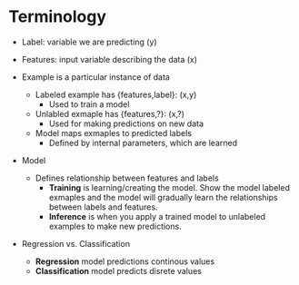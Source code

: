 # Terminology 
- Label: variable we are predicting (y)
- Features: input variable describing the data (x)  

- Example is a particular instance of data
	- Labeled example has {features,label}: (x,y)
		- Used to train a model
	- Unlabled exmaple has {features,?}: (x,?)
		- Used for making predictions on new data
	- Model maps exmaples to predicted labels
		- Defined by internal parameters, which are learned
- Model
	- Defines relationship between features and labels
		- **Training** is learning/creating the model. Show the model labeled exmaples and the model will gradually learn the relationships between labels and features.
		- **Inference** is when you apply a trained model to unlabeled examples to make new predictions.

- Regression vs. Classification
	 - **Regression** model predictions continous values
	 - **Classification**  model predicts disrete values






